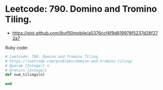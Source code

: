 # Leetcode: 790. Domino and Tromino Tiling.

- https://gist.github.com/lbvf50mobile/a5376ccf4f9d819978f5237d28f272a7

Ruby code:
```Ruby
# Leetcode: 790. Domino and Tromino Tiling.
# https://leetcode.com/problems/domino-and-tromino-tiling/
# @param {Integer} n
# @return {Integer}
def num_tilings(n)
    
end
```
